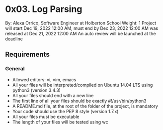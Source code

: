 # 0x03. Log Parsing
 By: Alexa Orrico, Software Engineer at Holberton School
 Weight: 1
 Project will start Dec 19, 2022 12:00 AM, must end by Dec 23, 2022 12:00 AM
 was released at Dec 21, 2022 12:00 AM
 An auto review will be launched at the deadline
## Requirements

### General
* Allowed editors: vi, vim, emacs
* All your files will be interpreted/compiled on Ubuntu 14.04 LTS using python3 (version 3.4.3)
* All your files should end with a new line
* The first line of all your files should be exactly #!/usr/bin/python3
* A README.md file, at the root of the folder of the project, is mandatory
* Your code should use the PEP 8 style (version 1.7.x)
* All your files must be executable
* The length of your files will be tested using wc